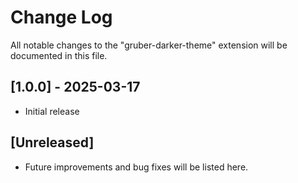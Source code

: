 # Change Log

All notable changes to the "gruber-darker-theme" extension will be documented in this file.

## [1.0.0] - 2025-03-17

- Initial release

## [Unreleased]

- Future improvements and bug fixes will be listed here.
